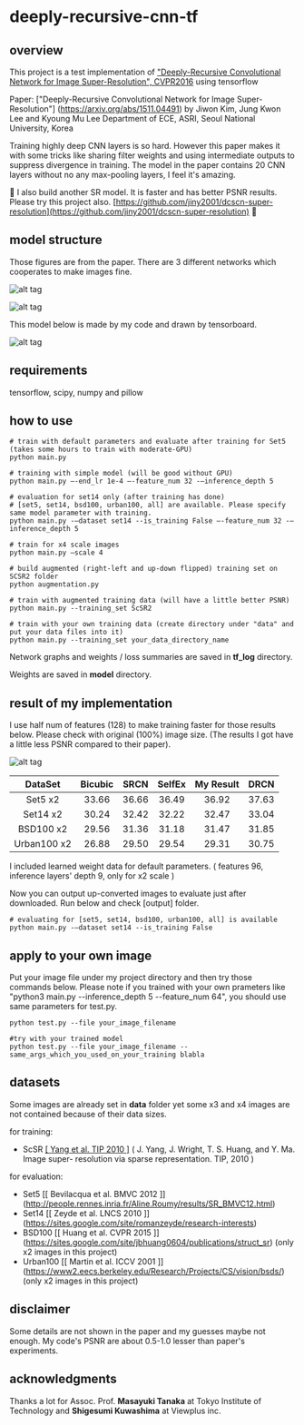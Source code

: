 # deeply-recursive-cnn-tf

## overview
This project is a test implementation of ["Deeply-Recursive Convolutional Network for Image Super-Resolution", CVPR2016](http://www.cv-foundation.org/openaccess/content_cvpr_2016/papers/Kim_Deeply-Recursive_Convolutional_Network_CVPR_2016_paper.pdf) using tensorflow


Paper: ["Deeply-Recursive Convolutional Network for Image Super-Resolution"] (https://arxiv.org/abs/1511.04491) by Jiwon Kim, Jung Kwon Lee and Kyoung Mu Lee Department of ECE, ASRI, Seoul National University, Korea


Training highly deep CNN layers is so hard. However this paper makes it with some tricks like sharing filter weights and using intermediate outputs to suppress divergence in training. The model in the paper contains 20 CNN layers without no any max-pooling layers, I feel it's amazing.


&#x1F534; I also build another SR model. It is faster and has better PSNR results. Please try this project also. [https://github.com/jiny2001/dcscn-super-resolution](https://github.com/jiny2001/dcscn-super-resolution) &#x1F534;

## model structure

Those figures are from the paper. There are 3 different networks which cooperates to make images fine.

![alt tag](https://raw.githubusercontent.com/jiny2001/deeply-recursive-cnn-tf/master/documents/figure1.png)

![alt tag](https://raw.githubusercontent.com/jiny2001/deeply-recursive-cnn-tf/master/documents/figure3.png)

This model below is made by my code and drawn by tensorboard.

![alt tag](https://raw.githubusercontent.com/jiny2001/deeply-recursive-cnn-tf/master/documents/model.png)


## requirements

tensorflow, scipy, numpy and pillow


## how to use

```
# train with default parameters and evaluate after training for Set5 (takes some hours to train with moderate-GPU)
python main.py

# training with simple model (will be good without GPU)
python main.py —-end_lr 1e-4 —-feature_num 32 -—inference_depth 5

# evaluation for set14 only (after training has done)
# [set5, set14, bsd100, urban100, all] are available. Please specify same model parameter with training.
python main.py -—dataset set14 --is_training False —-feature_num 32 -—inference_depth 5

# train for x4 scale images
python main.py —scale 4
```

```
# build augmented (right-left and up-down flipped) training set on SCSR2 folder
python augmentation.py

# train with augmented training data (will have a little better PSNR)
python main.py --training_set ScSR2

# train with your own training data (create directory under "data" and put your data files into it)
python main.py --training_set your_data_directory_name
```


Network graphs and weights / loss summaries are saved in **tf_log** directory.

Weights are saved in **model** directory.


## result of my implementation

I use half num of features (128) to make training faster for those results below. Please check with original (100%) image size. (The results I got have a little less PSNR compared to their paper).

![alt tag](https://raw.githubusercontent.com/jiny2001/deeply-recursive-cnn-tf/master/documents/comp.png)

| DataSet | Bicubic | SRCN | SelfEx | My Result | DRCN |
|:-------:|:-------:|:----:|:----:|:----:|:----:|
|Set5 x2|33.66|36.66|36.49|36.92|37.63|
|Set14 x2|30.24|32.42|32.22|32.47|33.04|
|BSD100 x2|29.56|31.36|31.18|31.47|31.85|
|Urban100 x2|26.88|29.50|29.54|29.31|30.75|

I included learned weight data for default parameters. ( features 96, inference layers' depth 9, only for x2 scale )

Now you can output up-converted images to evaluate just after downloaded. Run below and check [output] folder.

```
# evaluating for [set5, set14, bsd100, urban100, all] is available
python main.py -—dataset set14 --is_training False
```

## apply to your own image

Put your image file under my project directory and then try those commands below.
Please note if you trained with your own prameters like "python3 main.py --inference_depth 5 --feature_num 64", you should use same parameters for test.py.

```
python test.py --file your_image_filename

#try with your trained model
python test.py --file your_image_filename --same_args_which_you_used_on_your_training blabla
```

## datasets

Some images are already set in **data** folder yet some x3 and x4 images are not contained because of their data sizes.

for training:
+ ScSR [[ Yang et al. TIP 2010 ]](http://www.ifp.illinois.edu/%7Ejyang29/ScSR.htm)
( J. Yang, J. Wright, T. S. Huang, and Y. Ma. Image super- resolution via sparse representation. TIP, 2010 )

for evaluation:
+ Set5 [[ Bevilacqua et al. BMVC 2012 ]] (http://people.rennes.inria.fr/Aline.Roumy/results/SR_BMVC12.html)
+ Set14 [[ Zeyde et al. LNCS 2010 ]] (https://sites.google.com/site/romanzeyde/research-interests)
+ BSD100 [[ Huang et al. CVPR 2015 ]] (https://sites.google.com/site/jbhuang0604/publications/struct_sr) (only x2 images in this project)
+ Urban100 [[ Martin et al. ICCV 2001 ]] (https://www2.eecs.berkeley.edu/Research/Projects/CS/vision/bsds/) (only x2 images in this project)


## disclaimer

Some details are not shown in the paper and my guesses maybe not enough. My code's PSNR are about 0.5-1.0 lesser than paper's experiments.

## acknowledgments

Thanks a lot for Assoc. Prof. **Masayuki Tanaka** at Tokyo Institute of Technology and **Shigesumi Kuwashima** at Viewplus inc.

